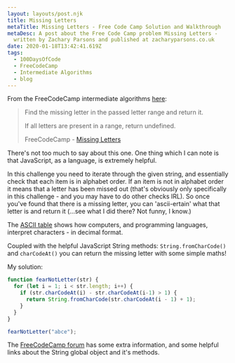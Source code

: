 ```yaml
---
layout: layouts/post.njk
title: Missing Letters
metaTitle: Missing Letters - Free Code Camp Solution and Walkthrough
metaDesc: A post about the Free Code Camp problem Missing Letters -
  written by Zachary Parsons and published at zacharyparsons.co.uk
date: 2020-01-18T13:42:41.619Z
tags:
  - 100DaysOfCode
  - FreeCodeCamp
  - Intermediate Algorithms
  - blog
---
```

From the FreeCodeCamp intermediate algorithms
[here](https://www.freecodecamp.org/learn/javascript-algorithms-and-data-structures/intermediate-algorithm-scripting/missing-letters):

> Find the missing letter in the passed letter range and return it.
> 
> If all letters are present in a range, return undefined.
> 
> FreeCodeCamp - [Missing Letters](https://www.freecodecamp.org/learn/javascript-algorithms-and-data-structures/intermediate-algorithm-scripting/missing-letters)

There's not too much to say about this one. One thing which I can note
is that JavaScript, as a language, is extremely helpful.

In this challenge you need to iterate through the given string, and
essentially check that each item is in alphabet order. If an item is not
in alphabet order it means that a letter has been missed out (that's
obviously only specifically in this challenge - and you may have to do
other checks IRL). So once you've found that there is a missing letter,
you can 'ascii-ertain' what that letter is and return it (...see what I
did there? Not funny, I know.)

The [ASCII table](https://www.cs.cmu.edu/~pattis/15-1XX/common/handouts/ascii.html)
shows how computers, and programming languages, interpret characters -
in decimal format.

Coupled with the helpful JavaScript String methods:
`String.fromCharCode()` and `charCodeAt()` you can return the missing
letter with some simple maths!

My solution:

```javascript
function fearNotLetter(str) {
  for (let i = 1; i < str.length; i++) {
    if (str.charCodeAt(i) - str.charCodeAt(i-1) > 1) {
      return String.fromCharCode(str.charCodeAt(i - 1) + 1);
    }
  }
}

fearNotLetter("abce");
```

The [FreeCodeCamp forum](https://www.freecodecamp.org/forum/t/freecodecamp-challenge-guide-missing-letters/16023)
has some extra information, and some helpful links about the String
global object and it's methods.
